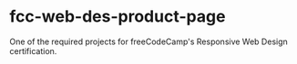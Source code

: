 # fcc-web-des-product-page
One of the required projects for freeCodeCamp's Responsive Web Design certification.
